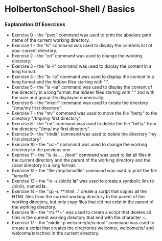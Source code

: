 # HolbertonSchool-Shell / Basics

### Explanation Of Exercises
* Exercise 0 - the "pwd" command was used to print the absolute path name of the current working directory.
* Exercise 1 - the "ls" command was used to display the contents list of your current directory.
* Exercise 2 - the "cd" command was used to change the working directory.
* Exercise 3 - the "ls -l" command was used to display the content in a long format.
* Exercise 4 - the "ls -la" command was used to display the content in a long format and the hidden files starting with ".".
* Exercise 5 - the "ls -na" command was used to display the content of the directory in a long format, the hidden files starting with "." and with the user and group IDs displayed numerically.
* Exercise 6 - the "mkdir" command was used to create the directory "/tmp/my first directory".
* Exercise 7 - the "mv" command was used to move the file "betty" to the directory "/tmp/my first directory".  
* Exercise 8 - the "rm" command was used to delete the file "betty" from the directory "/tmp/ my first directory".
* Exercise 9 - the "rmdir" command was used to delete the directory "my first directory" 
* Exercise 10 - the "cd -" command was used to change the working directory to the previous one.
* Exercise 11 - the "ls -la . .. /boot" command was used to list all files in the current directory and the parent of the working directory and the /boot directory in a long format.
* Exercise 12 - the "file /tmp/iamafile" command was used to print the file "iamafile"
* Exercise 13 - the "ln -s /bin/ls __ls__" was used to create a symbolic link to /bin/ls, named __ls__.
* Exercise 14 - the "cp -u **.html .." create a script that copies all the HTML files from the current working directory to the parent of the working directory, but only copy files that did not exist in the parent of the working directory.
* Exercise 16 - the "rm **~" was used to create a script that deletes all files in the current working directory that end with the character ~.
* Exercise 17 - the "mkdir -p welcome/to/school" command was used to create a script that creates the directories welcome/, welcome/to/ and welcome/to/school in the current directory.

